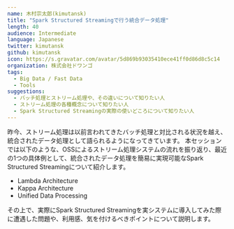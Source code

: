 ```yaml
---
name: 木村宗太郎(kimutansk)
title: "Spark Structured Streamingで行う統合データ処理"
length: 40
audience: Intermediate
language: Japanese
twitter: kimutansk
github: kimutansk
icon: https://s.gravatar.com/avatar/5d869b93035410ece41ff0d86d8c5c14
organization: 株式会社ドワンゴ
tags:
  - Big Data / Fast Data
  - Tools
suggestions:
  - バッチ処理とストリーム処理や、その違いについて知りたい人
  - ストリーム処理の各種概念について知りたい人
  - Spark Structured Streamingの実際の使いどころについて知りたい人
---
```

昨今、ストリーム処理は以前言われてきたバッチ処理と対比される状況を越え、統合されたデータ処理として語られるようになってきています。
本セッションでは以下のような、OSSによるストリーム処理システムの流れを振り返り、最近の1つの具体例として、統合されたデータ処理を簡易に実現可能なSpark Structured Streamingについて紹介します。

- Lambda Architecture
- Kappa Architecture
- Unified Data Processing

その上で、実際にSpark Structured Streamingを実システムに導入してみた際に遭遇した問題や、利用感、気を付けるべきポイントについて説明します。
